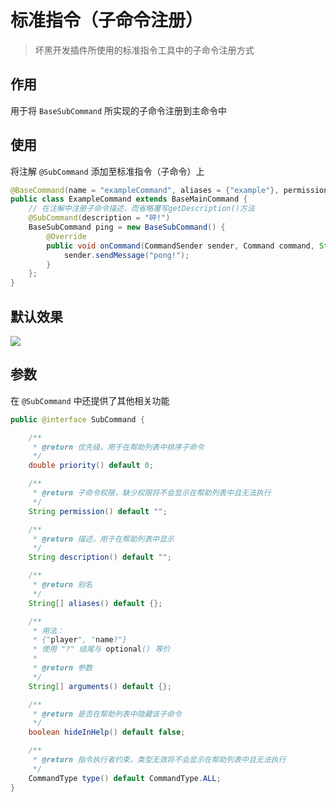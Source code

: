 # 标准指令（子命令注册）
> 坏黑开发插件所使用的标准指令工具中的子命令注册方式

## 作用
用于将 ``BaseSubCommand`` 所实现的子命令注册到主命令中

## 使用
将注解 ``@SubCommand`` 添加至标准指令（子命令）上

```java
@BaseCommand(name = "exampleCommand", aliases = {"example"}, permission = "*")
public class ExampleCommand extends BaseMainCommand {
    // 在注解中注册子命令描述，而省略覆写getDescription()方法
    @SubCommand(description = "砰!")
    BaseSubCommand ping = new BaseSubCommand() {
        @Override
        public void onCommand(CommandSender sender, Command command, String s, String[] args) {
            sender.sendMessage("pong!");
        }
    };
}
```

## 默认效果

![](https://i.loli.net/2021/06/20/LMWY8Jak64ABs2G.png)

## 参数
在 ``@SubCommand`` 中还提供了其他相关功能

```java
public @interface SubCommand {

    /**
     * @return 优先级，用于在帮助列表中排序子命令
     */
    double priority() default 0;

    /**
     * @return 子命令权限，缺少权限将不会显示在帮助列表中且无法执行
     */
    String permission() default "";

    /**
     * @return 描述，用于在帮助列表中显示
     */
    String description() default "";

    /**
     * @return 别名
     */
    String[] aliases() default {};

    /**
     * 用法：
     * {"player", "name?"}
     * 使用 "?" 结尾与 optional() 等价
     *
     * @return 参数
     */
    String[] arguments() default {};

    /**
     * @return 是否在帮助列表中隐藏该子命令
     */
    boolean hideInHelp() default false;

    /**
     * @return 指令执行者约束，类型无效将不会显示在帮助列表中且无法执行
     */
    CommandType type() default CommandType.ALL;
}
```
